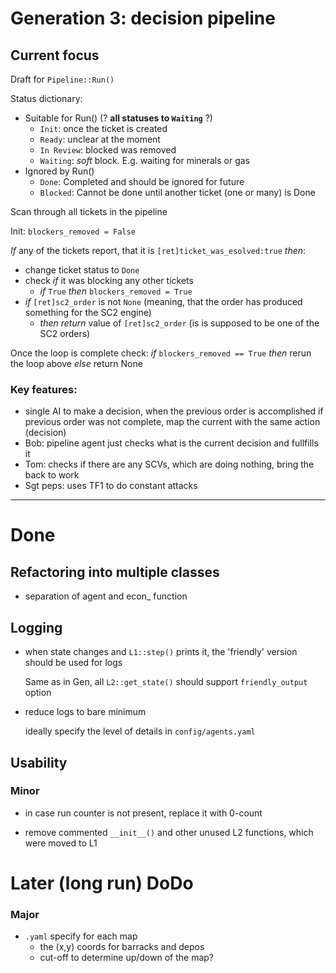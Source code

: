 # Generation 3: decision pipeline

## Current focus

Draft for `Pipeline::Run()`

Status dictionary:
- Suitable for Run() (? **all statuses to `Waiting`** ?)
  - `Init`: once the ticket is created
  - `Ready`: unclear at the moment
  - `In Review`: blocked was removed
  - `Waiting`: _soft_ block. E.g. waiting for minerals or gas
- Ignored by Run()
  - `Done`: Completed and should be ignored for future
  - `Blocked`: Cannot be done until another ticket (one or many) is Done

Scan through all tickets in the pipeline

Init: `blockers_removed = False`

*If* any of the tickets report, that it is `[ret]ticket_was_esolved:true` *then*:
- change ticket status to `Done`
- check *if* it was blocking any other tickets
  - *if* `True` *then* `blockers_removed = True`
- _if_ `[ret]sc2_order` is not `None` (meaning, that the order has produced something for the SC2 engine)
  - *then* *return* value of `[ret]sc2_order` (is is supposed to be one of the SC2 orders)

Once the loop is complete check:
*if* `blockers_removed == True` *then* rerun the loop above
*else* return None




### Key features:

- single AI to make a decision, when the previous order is accomplished
  if previous order was not complete, map the current with the same action (decision)
- Bob: pipeline agent just checks what is the current decision and fullfills it
- Tom: checks if there are any SCVs, which are doing nothing, bring the back to work
- Sgt peps: uses TF1 to do constant attacks

---

# Done

## Refactoring into multiple classes
 - separation of agent and econ_ function
 
## Logging

- when state changes and `L1::step()` prints it, the 'friendly' version should be used for logs

  Same as in Gen, all `L2::get_state()` should support `friendly_output` option

- reduce logs to bare minimum

  ideally specify the level of details in `config/agents.yaml`

## Usability

### Minor

- in case run counter is not present, replace it with 0-count

- remove commented `__init__()` and other unused L2 functions, which were moved to L1

# Later (long run) DoDo

### Major

- `.yaml` specify for each map
  - the (x,y) coords for barracks and depos 
  - cut-off to determine up/down of the map?




